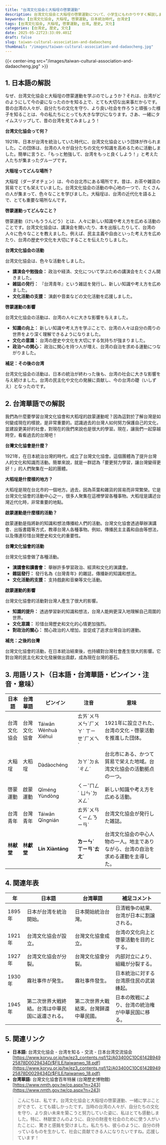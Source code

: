 ```yaml
---
title: "台湾文化協会と大稲埕の啓蒙運動"
description: 台湾文化協会と大稲埕の啓蒙運動について、小学生にもわかりやすく解説します。台湾の歴史を深く理解しましょう。
keywords: [台湾文化協会, 大稲埕, 啓蒙運動, 日本統治時代, 台湾史]
tags: [台湾文化協会, 大稲埕, 啓蒙運動, 台湾, 歴史, 文化]
categories: [台湾史, 歴史, 文化]
date: 2025-05-22T23:33:09.401Z
draft: false
slug: taiwan-cultural-association-and-dadaocheng
thumbnail: "/images/taiwan-cultural-association-and-dadaocheng.jpg"
---
```


{{< center-img src="/images/taiwan-cultural-association-and-dadaocheng.jpg" >}}

## 1. 日本語の解説

なぜ、台湾文化協会と大稲埕の啓蒙運動を学ぶのでしょうか？それは、台湾がどのようにして今の姿になったのかを知る上で、とても大切な出来事だからです。昔の台湾の人々が、自分たちの文化を守り、より良い社会を作ろうと頑張った様子を知ることは、今の私たちにとっても大きな学びになります。さあ、一緒にタイムスリップして、昔の台湾を見てみましょう！

**台湾文化協会って何？**

1921年、日本が台湾を統治していた時代に、台湾文化協会という団体が作られました。この団体は、台湾の人々が自分たちの文化や知識を高めるために活動しました。簡単に言うと、「もっと勉強して、台湾をもっと良くしよう！」と考えた人たちが集まったグループです。

**大稲埕ってどんな場所？**

大稲埕（ダーダオチェン）は、今の台北市にある場所です。昔は、お茶や雑貨の貿易でとても栄えていました。台湾文化協会の活動の中心地の一つで、たくさんの人が集まって、色々なことを学びました。大稲埕は、台湾の近代化を語る上で、とても重要な場所なんです。

**啓蒙運動ってどんなこと？**

啓蒙運動（けいもううんどう）とは、人々に新しい知識や考え方を広める活動のことです。台湾文化協会は、講演会を開いたり、本を出版したりして、台湾の人々に色々なことを教えました。例えば、民主主義や自由といった考え方を広めたり、台湾の歴史や文化を大切にすることを伝えたりしました。

**台湾文化協会の活動**

台湾文化協会は、色々な活動をしました。

*   **講演会や勉強会：** 政治や経済、文化について学ぶための講演会をたくさん開きました。
*   **雑誌の発行：** 『台湾青年』という雑誌を発行し、新しい知識や考え方を広めました。
*   **文化活動の支援：** 演劇や音楽などの文化活動を応援しました。

**啓蒙運動の影響**

台湾文化協会の活動は、台湾の人々に大きな影響を与えました。

*   **知識の向上：** 新しい知識や考え方を学ぶことで、台湾の人々は自分の周りの世界をより深く理解できるようになりました。
*   **文化の意識：** 台湾の歴史や文化を大切にする気持ちが強まりました。
*   **政治への関心：** 政治に関心を持つ人が増え、台湾の自治を求める運動につながりました。

**補足：その後の台湾**

台湾文化協会の活動は、日本の統治が終わった後も、台湾の社会に大きな影響を与え続けました。台湾の民主化や文化の発展に貢献し、今の台湾の礎（いしずえ）となったのです。

## 2. 台湾華語での解説

我們為什麼要學習台灣文化協會和大稻埕的啟蒙運動呢？因為這對於了解台灣是如何變成現在的樣貌，是非常重要的。認識過去的台灣人如何努力保護自己的文化，並建設更美好的社會，對現在的我們來說也是很大的學習。現在，讓我們一起穿越時空，看看過去的台灣吧！

**台灣文化協會是什麼？**

1921年，在日本統治台灣的時代，成立了台灣文化協會。這個團體為了提升台灣人的文化和知識而活動。簡單來說，就是一群認為「要更努力學習，讓台灣變得更好！」的人們聚集在一起的團體。

**大稻埕是什麼樣的地方？**

大稻埕是現在台北市的一個地方。過去，因為茶葉和雜貨的貿易而非常繁榮。它是台灣文化協會的活動中心之一，很多人聚集在這裡學習各種事物。大稻埕是講述台灣近代化時，非常重要的地點。

**啟蒙運動是什麼樣的活動？**

啟蒙運動是指將新的知識和想法傳播給人們的活動。台灣文化協會透過舉辦演講會、出版書籍等方式，教導台灣人各種事物。例如，傳播民主主義和自由等想法，以及傳達珍惜台灣歷史和文化的重要性。

**台灣文化協會的活動**

台灣文化協會做了各種活動。

*   **演講會和讀書會：** 舉辦許多學習政治、經濟和文化的演講會。
*   **雜誌發行：** 發行名為《台灣青年》的雜誌，傳播新的知識和想法。
*   **文化活動的支援：** 支持戲劇和音樂等文化活動。

**啟蒙運動的影響**

台灣文化協會的活動對台灣人產生了很大的影響。

*   **知識的提升：** 透過學習新的知識和想法，台灣人能夠更深入地理解自己周圍的世界。
*   **文化意識：** 珍惜台灣歷史和文化的心情更加強烈。
*   **對政治的關心：** 關心政治的人增加，並促成了追求台灣自治的運動。

**補充：之後的台灣**

台灣文化協會的活動，在日本統治結束後，也持續對台灣社會產生很大的影響。它對台灣的民主化和文化發展做出貢獻，成為現在台灣的基石。

## 3. 用語リスト（日本語・台湾華語・ピンイン・注音・意味）

| 日本語       | 台湾華語     | ピンイン          | 注音          | 意味                                                                   |
| ---------- | -------- | ------------- | ------------- | -------------------------------------------------------------------- |
| 台湾文化協会   | 台灣文化協會   | Táiwān Wénhuà Xiéhuì | ㄊㄞˊㄨㄢ ㄨㄣˊㄏㄨㄚˋ ㄒㄧㄝˊㄏㄨㄟˋ  | 1921年に設立された、台湾の文化・啓蒙活動を推進した団体。                                                  |
| 大稲埕       | 大稻埕     | Dàdàochéng    | ㄉㄚˋㄉㄠˋㄔㄥˊ    | 台北市にある、かつて貿易で栄えた地域。台湾文化協会の活動拠点の一つ。                                                   |
| 啓蒙運動       | 啟蒙運動     | Qǐméng Yùndòng   | ㄑㄧˇㄇㄥˊ ㄩㄣˋㄉㄨㄥˋ   | 新しい知識や考え方を広める活動。                                                               |
| 台湾青年       | 台灣青年     | Táiwān Qīngnián | ㄊㄞˊㄨㄢ ㄑㄧㄥㄋㄧㄢˊ  | 台湾文化協会が発行した雑誌。                                                                 |
| **林献堂**   | **林獻堂**   | **Lín Xiàntáng** | **ㄌㄧㄣˊ ㄒㄧㄢˋㄊㄤˊ** | 台湾文化協会の中心人物の一人。地主でありながら、台湾の自治を求める運動を主導した。                                               |

## 4. 関連年表

| 年    | 日本語                                           | 台湾華語                                          | 補足コメント                                                               |
|-----|------------------------------------------------|-----------------------------------------------|-------------------------------------------------------------------- |
| 1895年 | 日本が台湾を統治開始。                              | 日本開始統治台灣。                              | 日清戦争の結果、台湾が日本に割譲される。                                                        |
| 1921年 | 台湾文化協会が設立。                              | 台灣文化協會成立。                              | 台湾の文化向上と啓蒙活動を目的とする。                                                          |
| 1927年 | 台湾文化協会が分裂。                              | 台灣文化協會分裂。                              | 内部対立により、組織が分裂する。                                                            |
| 1930年 | 霧社事件が発生。                                | 霧社事件發生。                                | 日本統治に対する台湾原住民の武装蜂起。                                                          |
| 1945年 | 第二次世界大戦終結。台湾は中華民国に返還される。                  | 第二次世界大戰結束。台灣歸還中華民國。                     | 日本の敗戦により、台湾の統治権が中華民国に移る。                                                     |

## 5. 関連リンク

*   **日本語:** 台湾文化協会 - 台湾を知る - 交流 - 日本台湾交流協会 [https://www.koryu.or.jp/tw/ez3_contents.nsf/12/A03400C10C6142B94925878D0029434D/$FILE/taiwanwo_18.pdf](https://www.koryu.or.jp/tw/ez3_contents.nsf/12/A03400C10C6142B94925878D0029434D/$FILE/taiwanwo_18.pdf)
*   **台湾華語:** 台灣文化協會百年特展 (台灣歷史博物館) [https://www.nmth.gov.tw/cp.aspx?n=243](https://www.nmth.gov.tw/cp.aspx?n=243)

> こんにちは、私です。台湾文化協会と大稲埕の啓蒙運動、一緒に学ぶことができて、とても嬉しかったです。当時の台湾の人々が、自分たちの文化を守り、より良い未来を築こうと努力していた姿に、私はとても感動しました。特に、林献堂さんのように、自分の財産を社会のために使う人がいたことに、驚きと感銘を受けました。私たちも、彼らのように、自分の持っているものを生かして、社会に貢献できる人になりたいですね。応援しています！